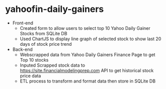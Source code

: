 # yahoofin-daily-gainers
* Front-end
  * Created form to allow users to select top 10 Yahoo Daily Gainer Stocks from SQLite DB
  * Used ChartJS to display line graph of selected stock to show last 20 days of stock price trend
* Back-end
  * Webscrapped data from Yahoo Daily Gainers Finance Page to get Top 10 stocks
  * Inputed Scrapped stock data to https://site.financialmodelingprep.com API to get historical stock price data
  * ETL process to transform and format data then store in SQLite DB
